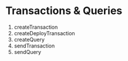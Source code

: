 # Transactions & Queries



1. createTransaction
2. createDeployTransaction
3. createQuery
4. sendTransaction
5. sendQuery

